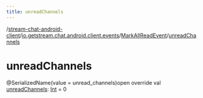 ```yaml
---
title: unreadChannels
---
```

/[stream-chat-android-client](../../index.md)/[io.getstream.chat.android.client.events](../index.md)/[MarkAllReadEvent](index.md)/[unreadChannels](unreadChannels.md)  
  
  
  
# unreadChannels  
@SerializedName(value = unread_channels)open override val [unreadChannels](unreadChannels.md): [Int](https://kotlinlang.org/api/latest/jvm/stdlib/kotlin/-int/index.html) = 0
